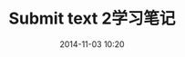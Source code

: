 ---
layout: post
title: "Submit text 2学习笔记"
date: 2014-11-03 10:20
categories: [submit text]
tags: [submit text]
---